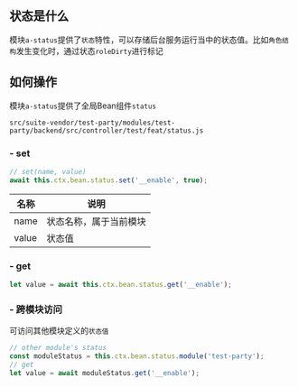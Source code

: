 ## 状态是什么

模块`a-status`提供了`状态`特性，可以存储后台服务运行当中的状态值。比如`角色结构`发生变化时，通过状态`roleDirty`进行标记

## 如何操作

模块`a-status`提供了全局Bean组件`status`

`src/suite-vendor/test-party/modules/test-party/backend/src/controller/test/feat/status.js`

### - set

```javascript
// set(name, value)
await this.ctx.bean.status.set('__enable', true);
```

|名称|说明|
|--|--|
|name|状态名称，属于当前模块|
|value|状态值|

### - get

```javascript
let value = await this.ctx.bean.status.get('__enable');
```

### - 跨模块访问

可访问其他模块定义的`状态值`

```javascript
// other module's status
const moduleStatus = this.ctx.bean.status.module('test-party');
// get
let value = await moduleStatus.get('__enable');
```
